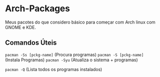 # Arch-Packages

Meus pacotes do que considero básico para começar com Arch linux com GNOME e KDE.

## Comandos Úteis

`pacman -Ss [pckg-name]` (Procura programas)
`pacman -S [pckg-name]` (Instala Programas)
`pacman -Syu` (Atualiza o sistema + programas)

`pacman -Q` (Lista todos os programas instalados)

## 
